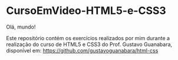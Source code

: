 # CursoEmVideo-HTML5-e-CSS3
 
Olá, mundo!

Este repositório contém os exercícios realizados por mim durante a realização do curso de HTML5 e CSS3 do Prof. Gustavo Guanabara, disponível em: https://github.com/gustavoguanabara/html-css